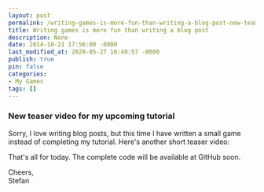 ```yaml
---
layout: post
permalink: /writing-games-is-more-fun-than-writing-a-blog-post-new-teaser-video-for-my-upcoming-tutorial/
title: Writing games is more fun than writing a blog post
description: None
date: 2014-10-21 17:56:00 -0000
last_modified_at: 2020-05-27 16:40:57 -0000
publish: true
pin: false
categories:
- My Games
tags: []
---
```

### New teaser video for my upcoming tutorial

Sorry, I love writing blog posts, but this time I have written a small game instead of completing my tutorial. Here's another short teaser video:

That's all for today. The complete code will be available at GitHub soon.

Cheers,  
Stefan
